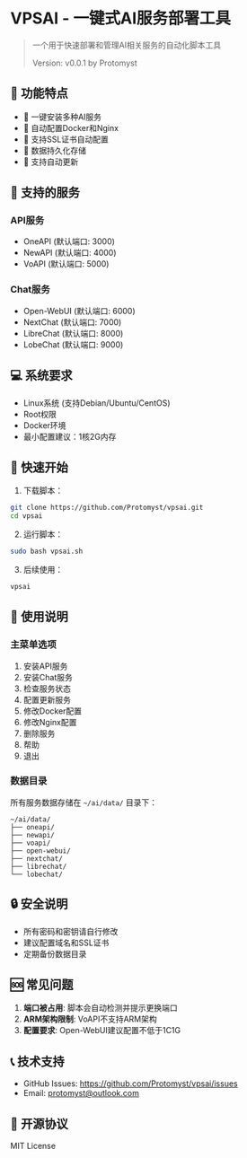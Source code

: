 # VPSAI - 一键式AI服务部署工具

> 一个用于快速部署和管理AI相关服务的自动化脚本工具
> 
> Version: v0.0.1 by Protomyst

## 📖 功能特点

- 🚀 一键安装多种AI服务
- 🔧 自动配置Docker和Nginx
- 🔐 支持SSL证书自动配置
- 💾 数据持久化存储
- 🔄 支持自动更新

## 🎯 支持的服务

### API服务
- OneAPI (默认端口: 3000)
- NewAPI (默认端口: 4000)
- VoAPI (默认端口: 5000)

### Chat服务
- Open-WebUI (默认端口: 6000)
- NextChat (默认端口: 7000)
- LibreChat (默认端口: 8000)
- LobeChat (默认端口: 9000)

## 💻 系统要求

- Linux系统 (支持Debian/Ubuntu/CentOS)
- Root权限
- Docker环境
- 最小配置建议：1核2G内存

## 🚀 快速开始

1. 下载脚本：
```bash
git clone https://github.com/Protomyst/vpsai.git
cd vpsai
```

2. 运行脚本：
```bash
sudo bash vpsai.sh
```

3. 后续使用：
```bash
vpsai
```

## 📝 使用说明

### 主菜单选项
1. 安装API服务
2. 安装Chat服务
3. 检查服务状态
4. 配置更新服务
5. 修改Docker配置
6. 修改Nginx配置
7. 删除服务
8. 帮助
9. 退出

### 数据目录
所有服务数据存储在 `~/ai/data/` 目录下：
```
~/ai/data/
├── oneapi/
├── newapi/
├── voapi/
├── open-webui/
├── nextchat/
├── librechat/
└── lobechat/
```

## 🔒 安全说明

- 所有密码和密钥请自行修改
- 建议配置域名和SSL证书
- 定期备份数据目录

## 🆘 常见问题

1. **端口被占用**: 脚本会自动检测并提示更换端口
2. **ARM架构限制**: VoAPI不支持ARM架构
3. **配置要求**: Open-WebUI建议配置不低于1C1G

## 📞 技术支持

- GitHub Issues: https://github.com/Protomyst/vpsai/issues
- Email: protomyst@outlook.com

## 📄 开源协议

MIT License
